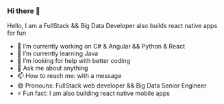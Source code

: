 ### Hi there 👋
Hello, I am a FullStack && Big Data Developer also builds react native apps for fun

- 🔭 I’m currently working on C# & Angular && Python & React
- 🌱 I’m currently learning Java
- 🤔 I’m looking for help with better coding
- 💬 Ask me about anything
- 📫 How to reach me: with a message
- 😄 Pronouns: FullStack web developer && Big Data Senior Engineer
- ⚡ Fun fact: I am also building react native mobile apps


<!--
**oguzhan10/oguzhan10** is a ✨ _special_ ✨ repository because its `README.md` (this file) appears on your GitHub profile.

Here are some ideas to get you started:

- 🔭 I’m currently working on ...
- 🌱 I’m currently learning ...
- 👯 I’m looking to collaborate on ...
- 🤔 I’m looking for help with ...
- 💬 Ask me about ...
- 📫 How to reach me: ...
- 😄 Pronouns: ...
- ⚡ Fun fact: ...
-->
